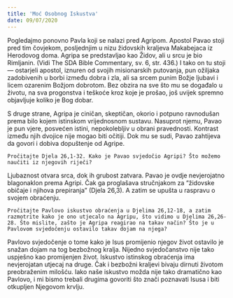 ```yaml
---
title: 'Moć Osobnog Iskustva'
date: 09/07/2020
---
```


Pogledajmo ponovno Pavla koji se nalazi pred Agripom. Apostol Pavao stoji pred tim čovjekom, posljednjim u nizu židovskih kraljeva Makabejaca iz Herodovog doma. Agripa se predstavljao kao Židov, ali u srcu je bio Rimljanin. (Vidi The SDA Bible Commentary, sv. 6, str. 436.) I tako on tu stoji — ostarjeli apostol, iznuren od svojih misionarskih putovanja, pun ožiljaka zadobivenih u borbi između dobra i zla, ali sa srcem punim Božje ljubavi i licem ozarenim Božjom dobrotom. Bez obzira na sve što mu se događalo u životu, na sva progonstva i teškoće kroz koje je prošao, još uvijek spremno objavljuje koliko je Bog dobar.

S druge strane, Agripa je ciničan, skeptičan, okorio i potpuno ravnodušan prema bilo kojem istinskom vrijednosnom sustavu. Nasuprot njemu, Pavao je pun vjere, posvećen istini, nepokolebljiv u obrani pravednosti. Kontrast između njih dvojice nije mogao biti očitiji. Dok mu se sudi, Pavao zahtijeva da govori i dobiva dopuštenje od Agripe.

`Pročitajte Djela 26,1-32. Kako je Pavao svjedočio Agripi? Što možemo naučiti iz njegovih riječi?`

Ljubaznost otvara srca, dok ih grubost zatvara. Pavao je ovdje nevjerojatno blagonaklon prema Agripi. Čak ga proglašava stručnjakom za “židovske običaje i njihova prepiranja” (Djela 26,3). A zatim se upušta u raspravu o svojem obraćenju.

`Pročitajte Pavlovo iskustvo obraćenja u Djelima 26,12-18, a zatim razmotrite kako je ono utjecalo na Agripu, što vidimo u Djelima 26,26-28. Što mislite, zašto je Agripa reagirao na takav način? Što je u Pavlovom svjedočenju ostavilo takav dojam na njega?`

Pavlovo svjedočenje o tome kako je Isus promijenio njegov život ostavilo je snažan dojam na tog bezbožnog kralja. Nijedno svjedočanstvo nije tako uspješno kao promijenjen život. Iskustvo istinskog obraćenja ima nevjerojatan utjecaj na druge. Čak i bezbožni kraljevi bivaju dirnuti životom preobraženim milošću. Iako naše iskustvo možda nije tako dramatično kao Pavlovo, i mi bismo trebali drugima govoriti što znači poznavati Isusa i biti otkupljen Njegovom krvlju.